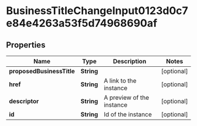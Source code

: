 

# BusinessTitleChangeInput0123d0c7e84e4263a53f5d74968690af


## Properties

Name | Type | Description | Notes
------------ | ------------- | ------------- | -------------
**proposedBusinessTitle** | **String** |  |  [optional]
**href** | **String** | A link to the instance |  [optional]
**descriptor** | **String** | A preview of the instance |  [optional]
**id** | **String** | Id of the instance |  [optional]



